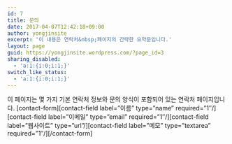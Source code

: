 ```yaml
---
id: 7
title: 문의
date: 2017-04-07T12:42:18+09:00
author: yongjinsite
excerpt: '이 내용은 연락처&nbsp;페이지의 간략한 요약문입니다.'
layout: page
guid: https://yongjinsite.wordpress.com/?page_id=3
sharing_disabled:
  - 'a:1:{i:0;i:1;}'
switch_like_status:
  - 'a:1:{i:0;i:1;}'
---
```

이 페이지는 몇 가지 기본 연락처 정보와 문의 양식이 포함되어 있는 연락처 페이지입니다. \[contact-form\]\[contact-field label=&#8221;이름&#8221; type=&#8221;name&#8221; required=&#8221;1&#8243;/\]\[contact-field label=&#8221;이메일&#8221; type=&#8221;email&#8221; required=&#8221;1&#8243;/\]\[contact-field label=&#8221;웹사이트&#8221; type=&#8221;url&#8221;/\]\[contact-field label=&#8221;메모&#8221; type=&#8221;textarea&#8221; required=&#8221;1&#8243;/\]\[/contact-form\]